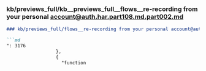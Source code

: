 ### kb/previews_full/kb__previews_full__flows__re-recording from your personal account@auth.har.part108.md.part002.md

```md
### kb/previews_full/flows__re-recording from your personal account@auth.har.part108.md (part 002)

```md
": 3176
                  },
                  {
                    "function
```

```

```
